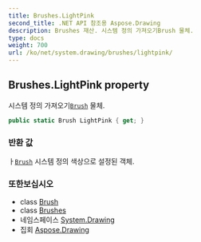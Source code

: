 ```yaml
---
title: Brushes.LightPink
second_title: .NET API 참조용 Aspose.Drawing
description: Brushes 재산. 시스템 정의 가져오기Brush 물체.
type: docs
weight: 700
url: /ko/net/system.drawing/brushes/lightpink/
---
```

## Brushes.LightPink property

시스템 정의 가져오기[`Brush`](../../brush/) 물체.

```csharp
public static Brush LightPink { get; }
```

### 반환 값

ㅏ[`Brush`](../../brush/) 시스템 정의 색상으로 설정된 객체.

### 또한보십시오

* class [Brush](../../brush/)
* class [Brushes](../)
* 네임스페이스 [System.Drawing](../../brushes/)
* 집회 [Aspose.Drawing](../../../)


